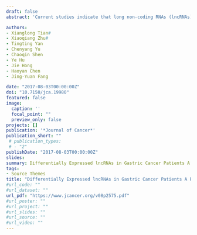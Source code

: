 ```yaml
---
draft: false
abstract: 'Current studies indicate that long non-coding RNAs (lncRNAs) are frequently aberrantly expressed in cancers and implicated with prognosis in gastric cancer (GC). We intended to generate a multi-lncRNA signature to improve prognostic prediction of GC. By analyzing ten paired GC and adjacent normal mucosa tissues, 339 differentially expressed lncRNAs were identified as the candidate prognostic biomarkers in GC. Then we used LASSO Cox regression method to build a 12-lncRNA signature and validated it in another independent GEO dataset. An innovative 12-lncRNA signature was established, and it was significantly associated with the disease free survival (DFS) in the training dataset. By applying the 12-lncRNA signature, the training cohort patients could be categorized into high-risk or low-risk subgroup with significantly different DFS (HR = 4.52, 95%CI= 2.49-8.20, P < 0.0001). Similar results were obtained in another independent GEO dataset (HR=1.58, 95%CI=1.05 - 2.38, P=0.0270). Further analysis showed that the prognostic value of this 12-lncRNA signature was independent of AJCC stage and postoperative chemotherapy. Receiver operating characteristic (ROC) analysis showed that the area under receiver operating characteristic curve (AUC) of combined model reached 0.869. Additionally, a well-performed nomogram was constructed for clinicians. Moreover, single-sample gene-set enrichment analysis (ssGSEA) showed that a group of pathways related to drug resistance and cancer metastasis significantly enriched in the high risk patients. A useful innovative 12-lncRNA signature was established for prognostic evaluation of GC. It might complement clinicopathological features and facilitate personalized management of GC.'

authors:
- Xianglong Tian#
- Xiaoqiang Zhu#
- Tingting Yan
- Chenyang Yu
- Chaoqin Shen
- Ye Hu
- Jie Hong
- Haoyan Chen
- Jing-Yuan Fang

date: "2017-08-03T00:00:00Z"
doi: "10.7150/jca.19980"
featured: false
image:
  caption: ''
  focal_point: ""
  preview_only: false
projects: []
publication: '*Journal of Cancer*'
publication_short: ""
 # publication_types:
 # - "2"
publishDate: "2017-08-03T00:00:00Z"
slides: 
summary: Differentially Expressed lncRNAs in Gastric Cancer Patients A Potential Biomarker for Gastric Cancer Prognosis
tags:
- Source Themes
title: "Differentially Expressed lncRNAs in Gastric Cancer Patients A Potential Biomarker for Gastric Cancer Prognosis (2017-08)"
#url_code: ""
#url_dataset: ""
url_pdf: "https://www.jcancer.org/v08p2575.pdf"
#url_poster: ""
#url_project: ""
#url_slides: ""
#url_source: ""
#url_video: ""
---
```


